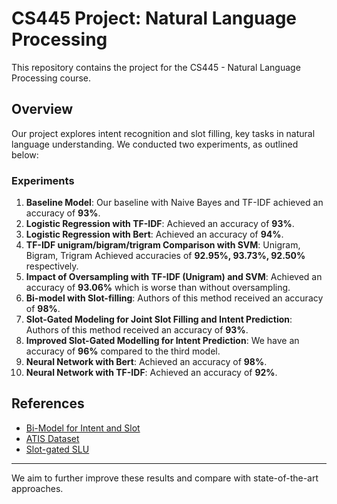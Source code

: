 # CS445 Project: Natural Language Processing

This repository contains the project for the CS445 - Natural Language Processing course.

## Overview

Our project explores intent recognition and slot filling, key tasks in natural language understanding. We conducted two experiments, as outlined below:

### Experiments

1. **Baseline Model**: Our baseline with Naive Bayes and TF-IDF achieved an accuracy of **93%**.
2. **Logistic Regression with TF-IDF**: Achieved an accuracy of **93%**.
3. **Logistic Regression with Bert**: Achieved an accuracy of **94%**.
4. **TF-IDF unigram/bigram/trigram Comparison with SVM**: Unigram, Bigram, Trigram Achieved accuracies of **92.95%, 93.73%, 92.50%** respectively.
5. **Impact of Oversampling with TF-IDF (Unigram) and SVM**: Achieved an accuracy of **93.06%** which is worse than without oversampling.
6. **Bi-model with Slot-filling**: Authors of this method received an accuracy of **98%**.
7. **Slot-Gated Modeling for Joint Slot Filling and Intent Prediction**: Authors of this method received an accuracy of **93%**.
8. **Improved Slot-Gated Modelling for Intent Prediction**: We have an accuracy of **96%** compared to the third model.
9. **Neural Network with Bert**: Achieved an accuracy of **98%**.
10. **Neural Network with TF-IDF**: Achieved an accuracy of **92%**.

## References

- [Bi-Model for Intent and Slot](https://github.com/ray075hl/Bi-Model-Intent-And-Slot/tree/master)
- [ATIS Dataset](https://github.com/howl-anderson/ATIS_dataset/tree/master/data)
- [Slot-gated SLU](https://github.com/MiuLab/SlotGated-SLU)

---

We aim to further improve these results and compare with state-of-the-art approaches.
